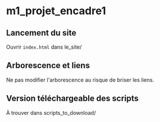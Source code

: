 # m1_projet_encadre1

## Lancement du site

Ouvrir `index.html` dans le_site/

## Arborescence et liens

Ne pas modifier l'arborescence au risque de briser les liens.

## Version téléchargeable des scripts

À trouver dans scripts_to_download/
